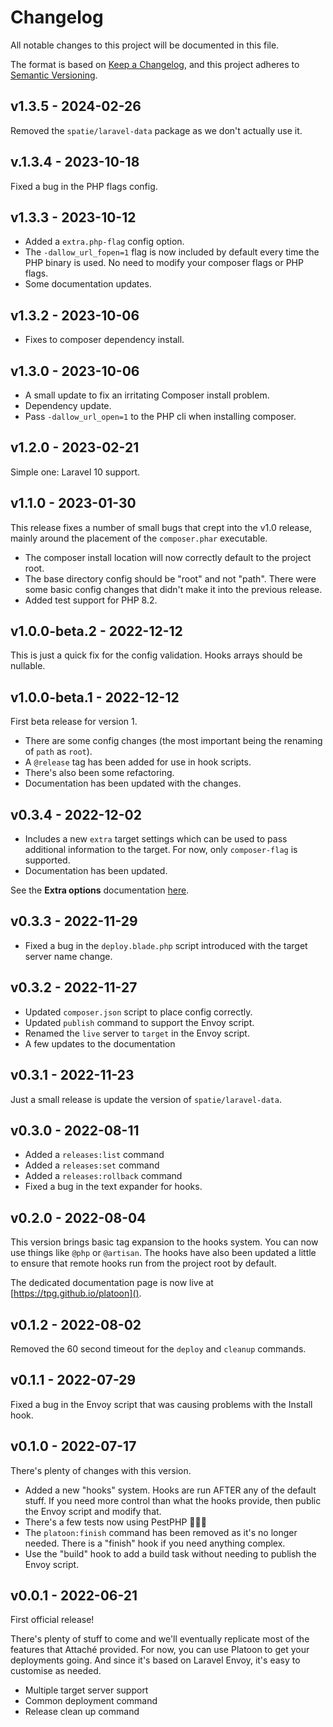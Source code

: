 # Changelog

All notable changes to this project will be documented in this file.

The format is based on [Keep a Changelog](https://keepachangelog.com/en/1.0.0/),
and this project adheres to [Semantic Versioning](https://semver.org/spec/v2.0.0.html).

## v1.3.5 - 2024-02-26

Removed the `spatie/laravel-data` package as we don't actually use it.

## v.1.3.4 - 2023-10-18

Fixed a bug in the PHP flags config.

## v1.3.3 - 2023-10-12

- Added a `extra.php-flag` config option.
- The `-dallow_url_fopen=1` flag is now included by default every time the PHP binary is used. No need to modify your composer flags or PHP flags.
- Some documentation updates.

## v1.3.2 - 2023-10-06

- Fixes to composer dependency install.

## v1.3.0 - 2023-10-06

- A small update to fix an irritating Composer install problem.
- Dependency update.
- Pass `-dallow_url_open=1` to the PHP cli when installing composer.

## v1.2.0 - 2023-02-21

Simple one: Laravel 10 support.

## v1.1.0 - 2023-01-30

This release fixes a number of small bugs that crept into the v1.0 release, mainly around the placement of the `composer.phar` executable.

- The composer install location will now correctly default to the project root.
- The base directory config should be "root" and not "path". There were some basic config changes that didn't make it into the previous release.
- Added test support for PHP 8.2.

## v1.0.0-beta.2 - 2022-12-12

This is just a quick fix for the config validation. Hooks arrays should be nullable.

## v1.0.0-beta.1 - 2022-12-12

First beta release for version 1.

- There are some config changes (the most important being the renaming of `path` as `root`).
- A `@release` tag has been added for use in hook scripts.
- There's also been some refactoring.
- Documentation has been updated with the changes.

## v0.3.4 - 2022-12-02

- Includes a new `extra` target settings which can be used to pass additional information to the target. For now, only `composer-flag` is supported.
- Documentation has been updated.

See the **Extra options** documentation [here](https://tpg.github.io/platoon/reference/config.html#extra-options).

## v0.3.3 - 2022-11-29

- Fixed a bug in the `deploy.blade.php` script introduced with the target server name change.

## v0.3.2 - 2022-11-27

- Updated `composer.json` script to place config correctly.
- Updated `publish` command to support the Envoy script.
- Renamed the `live` server to `target` in the Envoy script.
- A few updates to the documentation

## v0.3.1 - 2022-11-23

Just a small release is update the version of `spatie/laravel-data`.

## v0.3.0 - 2022-08-11

- Added a `releases:list` command
- Added a `releases:set` command
- Added a `releases:rollback` command
- Fixed a bug in the text expander for hooks.

## v0.2.0 - 2022-08-04

This version brings basic tag expansion to the hooks system. You can now use things like `@php` or `@artisan`. The hooks have also been updated a little to ensure that remote hooks run from the project root by default.

The dedicated documentation page is now live at [https://tpg.github.io/platoon]().

## v0.1.2 - 2022-08-02

Removed the 60 second timeout for the `deploy` and `cleanup` commands.

## v0.1.1 - 2022-07-29

Fixed a bug in the Envoy script that was causing problems with the Install hook.

## v0.1.0 - 2022-07-17

There's plenty of changes with this version.

- Added a new "hooks" system. Hooks are run AFTER any of the default stuff. If you need more control than what the hooks provide, then public the Envoy script and modify that.
- There's a few tests now using PestPHP 🤸🏼‍♀️
- The `platoon:finish` command has been removed as it's no longer needed. There is a "finish" hook if you need anything complex.
- Use the "build" hook to add a build task without needing to publish the Envoy script.

## v0.0.1 - 2022-06-21

First official release!

There's plenty of stuff to come and we'll eventually replicate most of the features that Attaché provided. For now, you can use Platoon to get your deployments going. And since it's based on Laravel Envoy, it's easy to customise as needed.

- Multiple target server support
- Common deployment command
- Release clean up command
